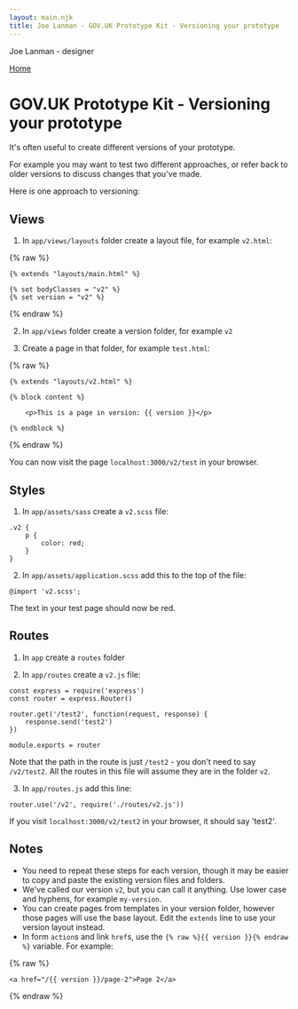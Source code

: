 ```yaml
---
layout: main.njk
title: Joe Lanman - GOV.UK Prototype Kit - Versioning your prototype
---
```


Joe Lanman - designer

<div class="home-link">

  [Home](/)

</div>

# GOV.UK Prototype Kit - Versioning your prototype

It's often useful to create different versions of your prototype.

For example you may want to test two different approaches, or refer back to older versions to discuss changes that you've made.

Here is one approach to versioning:

## Views

1. In `app/views/layouts` folder create a layout file, for example `v2.html`:

{% raw %}
```
{% extends "layouts/main.html" %}

{% set bodyClasses = "v2" %}
{% set version = "v2" %}
```
{% endraw %}

2. In `app/views` folder create a version folder, for example `v2`

3. Create a page in that folder, for example `test.html`:

{% raw %}
```
{% extends "layouts/v2.html" %}

{% block content %}

    <p>This is a page in version: {{ version }}</p>

{% endblock %}
```
{% endraw %}

You can now visit the page `localhost:3000/v2/test` in your browser.

## Styles

1. In `app/assets/sass` create a `v2.scss` file:

```
.v2 {
    p {
        color: red;
    }
}
```

2. In `app/assets/application.scss` add this to the top of the file:

```
@import 'v2.scss';
```

The text in your test page should now be red.

## Routes

1. In `app` create a `routes` folder

2. In `app/routes` create a `v2.js` file:

```
const express = require('express')
const router = express.Router()

router.get('/test2', function(request, response) {
    response.send('test2')
})

module.exports = router
```

Note that the path in the route is just `/test2` - you don't need to say `/v2/test2`. All the routes in this file will assume they are in the folder `v2`.

3. In `app/routes.js` add this line:
```
router.use('/v2', require('./routes/v2.js'))
```

If you visit `localhost:3000/v2/test2` in your browser, it should say 'test2'.

## Notes

 - You need to repeat these steps for each version, though it may be easier to copy and paste the existing version files and folders.
 - We've called our version `v2`, but you can call it anything. Use lower case and hyphens, for example `my-version`.
 - You can create pages from templates in your version folder, however those pages will use the base layout. Edit the `extends` line to use your version layout instead.
 - In form `action`s and link `href`s, use the `{% raw %}{{ version }}{% endraw %}` variable. For example:

 {% raw %}
 ```
 <a href="/{{ version }}/page-2">Page 2</a>
 ```
 {% endraw %}
